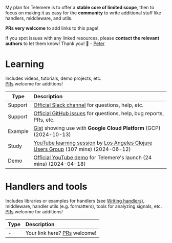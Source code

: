 My plan for Telemere is to offer a **stable core of limited scope**, then to focus on making it as easy for the **community** to write additional stuff like handlers, middleware, and utils.

**PRs very welcome** to add links to this page!

If you spot issues with any linked resources, please **contact the relevant authors** to let them know! Thank you! 🙏 - [Peter](https://www.taoensso.com)

# Learning

Includes videos, tutorials, demo projects, etc.  
[PRs](../wiki#contributions-welcome) welcome for additions!

| Type    | Description                                                                                                                                                                                    |
| ------- | :--------------------------------------------------------------------------------------------------------------------------------------------------------------------------------------------- |
| Support | [Official Slack channel](https://www.taoensso.com/telemere/slack) for questions, help, etc.                                                                                                    |
| Support | [Official GitHub issues](https://github.com/taoensso/telemere/issues) for questions, help, bug reports, PRs, etc.                                                                              |
| Example | [Gist](https://gist.github.com/xlfe/e9e2cf23bd1dddcbb2fbd77ce31dcc8b) showing use with **Google Cloud Platform** (GCP) (2024-10-13)                                                            |
| Study   | [YouTube learning session](https://www.youtube.com/watch?v=uyApiNg6h7Y) by [Los Angeles Clojure Users Group](https://www.meetup.com/los-angeles-clojure-users-group/)  (107 mins) (2024-06-12) |
| Demo    | [Official YouTube demo](https://www.youtube.com/watch?v=-L9irDG8ysM) for Telemere's launch (24 mins) (2024-04-18)                                                                              |

# Handlers and tools

Includes libraries or examples for handlers (see [Writing handlers](./4-Handlers#writing-handlers)), middleware, handler utils (e.g. formatters), tools for analyzing signals, etc. [PRs](../wiki#contributions-welcome) welcome for additions!

| Type | Description                                                   |
| ---- | :------------------------------------------------------------ |
| -    | Your link here? [PRs](../wiki#contributions-welcome) welcome! |

